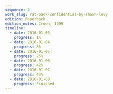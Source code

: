```yaml
---
sequence: 2
work_slug: rat-pack-confidential-by-shawn-levy
edition: Paperback
edition_notes: Crown, 1999
timeline:
  - date: 2016-01-03
    progress: 1%
  - date: 2016-01-04
    progress: 8%
  - date: 2016-01-05
    progress: 25%
  - date: 2016-01-06
    progress: 42%
  - date: 2016-01-07
    progress: 43%
  - date: 2016-01-08
    progress: Finished
---
```

